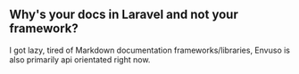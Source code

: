 ## Why's your docs in Laravel and not your framework?
I got lazy, tired of Markdown documentation frameworks/libraries, Envuso is also primarily api orientated right now.
